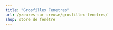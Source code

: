 ```yaml
---
title: "Grosfillex Fenetres"
url: /yzeures-sur-creuse/grosfillex-fenetres/
shop: store de fenêtre
---
```

